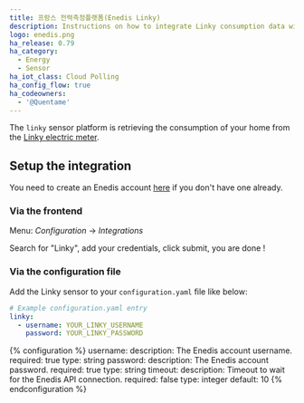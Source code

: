```yaml
---
title: 프랑스 전력측정플랫폼(Enedis Linky)
description: Instructions on how to integrate Linky consumption data within Home Assistant.
logo: enedis.png
ha_release: 0.79
ha_category:
  - Energy
  - Sensor
ha_iot_class: Cloud Polling
ha_config_flow: true
ha_codeowners:
  - '@Quentame'
---
```


The `linky` sensor platform is retrieving the consumption of your home from the [Linky electric meter](https://www.enedis.fr/linky-compteur-communicant).

## Setup the integration

You need to create an Enedis account [here](https://espace-client-connexion.enedis.fr/auth/UI/Login?realm=particuliers) if you don't have one already.

### Via the frontend

Menu: *Configuration* -> *Integrations*

Search for "Linky", add your credentials, click submit, you are done !

### Via the configuration file

Add the Linky sensor to your `configuration.yaml` file like below:

```yaml
# Example configuration.yaml entry
linky:
  - username: YOUR_LINKY_USERNAME
    password: YOUR_LINKY_PASSWORD
```

{% configuration %}
username:
  description: The Enedis account username.
  required: true
  type: string
password:
  description: The Enedis account password.
  required: true
  type: string
timeout:
  description: Timeout to wait for the Enedis API connection.
  required: false
  type: integer
  default: 10
{% endconfiguration %}

